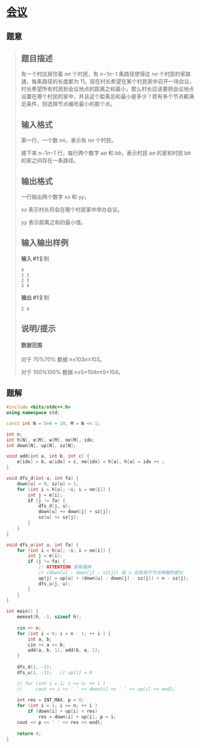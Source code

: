 #  [会议](https://www.luogu.com.cn/problem/P1395)

## 题意

>   ## 题目描述
>
>   有一个村庄居住着 n*n* 个村民，有 n−1*n*−1 条路径使得这 n*n* 个村民的家联通，每条路径的长度都为 11。现在村长希望在某个村民家中召开一场会议，村长希望所有村民到会议地点的距离之和最小，那么村长应该要把会议地点设置在哪个村民的家中，并且这个距离总和最小是多少？若有多个节点都满足条件，则选择节点编号最小的那个点。
>
>   ## 输入格式
>
>   第一行，一个数 n*n*，表示有 n*n* 个村民。
>
>   接下来 n−1*n*−1 行，每行两个数字 a*a* 和 b*b*，表示村民 a*a* 的家和村民 b*b* 的家之间存在一条路径。
>
>   ## 输出格式
>
>   一行输出两个数字 x*x* 和 y*y*。
>
>   x*x* 表示村长将会在哪个村民家中举办会议。
>
>   y*y* 表示距离之和的最小值。
>
>   ## 输入输出样例
>
>   **输入 #1**复制
>
>   ```
>   4
>   1 2 
>   2 3 
>   3 4 
>   ```
>
>   **输出 #1**复制
>
>   ```
>   2 4
>   ```
>
>   ## 说明/提示
>
>   #### 数据范围
>
>   对于 70%70% 数据 n≤103*n*≤103。
>
>   对于 100%100% 数据 n≤5×104*n*≤5×104。

## 题解



```c++
#include <bits/stdc++.h>
using namespace std;

const int N = 5e4 + 10, M = N << 1;

int n;
int h[N], e[M], w[M], ne[M], idx;
int down[N], up[N], sz[N];

void add(int a, int b, int c) {
    e[idx] = b, w[idx] = c, ne[idx] = h[a], h[a] = idx ++ ;
}

void dfs_d(int u, int fa) {
    down[u] = 0, sz[u] = 1;
    for (int i = h[u]; ~i; i = ne[i]) {
        int j = e[i];
        if (j != fa) {
            dfs_d(j, u);
            down[u] += down[j] + sz[j];
            sz[u] += sz[j];
        }
    }
}

void dfs_u(int u, int fa) {
    for (int i = h[u]; ~i; i = ne[i]) {
        int j = e[i];
        if (j != fa) {
            // ATTENTION 容易漏掉
            // (down[u] - down[j] - sz[j]) 是 u 向其他子节点伸展的部分
            up[j] = up[u] + (down[u] - down[j] - sz[j]) + n - sz[j];
            dfs_u(j, u);
        }
    }
}

int main() {
    memset(h, -1, sizeof h);
    
    cin >> n;
    for (int i = 0; i < n - 1; ++ i ) {
        int a, b;
        cin >> a >> b;
        add(a, b, 1), add(b, a, 1);
    }
    
    dfs_d(1, -1);
    dfs_u(1, -1);   // up[1] = 0

    // for (int i = 1; i <= n; ++ i )
    //     cout << i << ' ' << down[i] << ' ' << up[i] << endl;
    
    int res = INT_MAX, p = 0;
    for (int i = 1; i <= n; ++ i )
        if (down[i] + up[i] < res)
            res = down[i] + up[i], p = i;
    cout << p << ' ' << res << endl;
    
    return 0;
}
```



```python3

```

